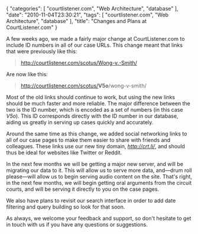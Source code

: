 {
    "categories": [
        "courtlistener.com", 
        "Web Architecture", 
        "database"
    ], 
    "date": "2010-11-04T23:30:21", 
    "tags": [
        "courtlistener.com", 
        "Web Architecture", 
        "database"
    ], 
    "title": "Changes and Plans at CourtListener.com"
}

A few weeks ago, we made a fairly major change at CourtListener.com to include ID numbers in all of our case URLs. This change meant that links that were previously like this:<blockquote>http://courtlistener.com/scotus/Wong-v.-Smith/</blockquote>Are now like this:<blockquote>http://courtlistener.com/scotus/<strong>V5o</strong>/wong-v-smith/</blockquote>Most of the old links should continue to work, but using the new links should be much faster and more reliable. The major difference between the two is the ID number, which is encoded as a set of numbers (in this case <em>V5o</em>). This ID corresponds directly with the ID number in our database, aiding us greatly in serving up cases quickly and accurately.

Around the same time as this change, we added social networking links to all of our case pages to make them easier to share with friends and colleagues. These links use our new tiny domain, <em>http://crt.li/</em>, and should thus be ideal for websites like Twitter or Reddit.

In the next few months we will be getting a major new server, and will be migrating our data to it. This will allow us to serve more data, and&mdash;drum roll please&mdash;will allow us to begin serving audio content on the site. That's right, in the next few months, we will begin getting oral arguments from the circuit courts, and will be serving it directly to you on the case pages. 

We also have plans to revisit our search interface in order to add date filtering and query building so look for that soon.

As always, we welcome your feedback and support, so don't hesitate to get in touch with us if you have any questions or suggestions.